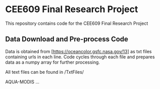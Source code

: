 # CEE609 Final Research Project
This repository contains code for the CEE609 Final Research Project
 
## Data Download and Pre-process Code
Data is obtained from [https://oceancolor.gsfc.nasa.gov/13] as txt files containing urls in each line. Code cycles through each file and prepares data as a numpy array for further processing. 

All text files can be found in /TxtFiles/

AQUA-MODIS ... 


